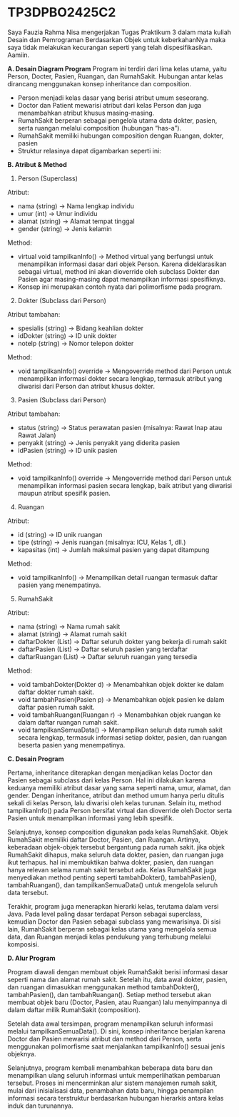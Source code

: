 # TP3DPBO2425C2

Saya Fauzia Rahma Nisa mengerjakan Tugas Praktikum 3 dalam mata kuliah Desain dan Pemrograman Berdasarkan Objek untuk keberkahanNya maka saya tidak melakukan kecurangan seperti yang telah dispesifikasikan. Aamiin.

**A. Desain Diagram Program**
Program ini terdiri dari lima kelas utama, yaitu Person, Docter, Pasien, Ruangan, dan RumahSakit. Hubungan antar kelas dirancang menggunakan konsep inheritance dan composition.
- Person menjadi kelas dasar yang berisi atribut umum seseorang.
- Doctor dan Patient mewarisi atribut dari kelas Person dan juga menambahkan atribut khusus masing-masing.
- RumahSakit berperan sebagai pengelola utama data dokter, pasien, serta ruangan melalui composition (hubungan “has-a”).
- RumahSakit memiliki hubungan composition dengan Ruangan, dokter, pasien  
- Struktur relasinya dapat digambarkan seperti ini:

  

**B. Atribut & Method**
1. Person (Superclass)

Atribut:
- nama (string) → Nama lengkap individu
- umur (int) → Umur individu
- alamat (string) → Alamat tempat tinggal
- gender (string) → Jenis kelamin

Method:

- virtual void tampilkanInfo() → Method virtual yang berfungsi untuk menampilkan informasi dasar dari objek Person.
  Karena dideklarasikan sebagai virtual, method ini akan dioverride oleh subclass Dokter dan Pasien agar masing-masing dapat menampilkan informasi spesifiknya.
- Konsep ini merupakan contoh nyata dari polimorfisme pada program.

2. Dokter (Subclass dari Person)
   
Atribut tambahan:

- spesialis (string) → Bidang keahlian dokter
- idDokter (string) → ID unik dokter
- notelp (string) → Nomor telepon dokter

Method:

- void tampilkanInfo() override → Mengoverride method dari Person untuk menampilkan informasi dokter secara lengkap, termasuk atribut yang diwarisi dari Person dan atribut khusus dokter.

3. Pasien (Subclass dari Person)
   
Atribut tambahan:

- status (string) → Status perawatan pasien (misalnya: Rawat Inap atau Rawat Jalan)
- penyakit (string) → Jenis penyakit yang diderita pasien
- idPasien (string) → ID unik pasien

Method:

- void tampilkanInfo() override → Mengoverride method dari Person untuk menampilkan informasi pasien secara lengkap, baik atribut yang diwarisi maupun atribut spesifik pasien.

4. Ruangan
   
Atribut:

- id (string) → ID unik ruangan
- tipe (string) → Jenis ruangan (misalnya: ICU, Kelas 1, dll.)
- kapasitas (int) → Jumlah maksimal pasien yang dapat ditampung

Method:

- void tampilkanInfo() → Menampilkan detail ruangan termasuk daftar pasien yang menempatinya.

5. RumahSakit
   
Atribut:

- nama (string) → Nama rumah sakit
- alamat (string) → Alamat rumah sakit
- daftarDokter (List<Dokter>) → Daftar seluruh dokter yang bekerja di rumah sakit
- daftarPasien (List<Pasien>) → Daftar seluruh pasien yang terdaftar
- daftarRuangan (List<Ruangan>) → Daftar seluruh ruangan yang tersedia

Method:

- void tambahDokter(Dokter d) → Menambahkan objek dokter ke dalam daftar dokter rumah sakit.
- void tambahPasien(Pasien p) → Menambahkan objek pasien ke dalam daftar pasien rumah sakit.
- void tambahRuangan(Ruangan r) → Menambahkan objek ruangan ke dalam daftar ruangan rumah sakit.
- void tampilkanSemuaData() → Menampilkan seluruh data rumah sakit secara lengkap, termasuk informasi setiap dokter, pasien, dan ruangan beserta pasien yang menempatinya.

**C. Desain Program**

  Pertama, inheritance diterapkan dengan menjadikan kelas Doctor dan Pasien sebagai subclass dari kelas Person. Hal ini dilakukan karena keduanya memiliki atribut dasar yang sama seperti nama, umur, alamat, dan gender. Dengan inheritance, atribut dan method umum hanya perlu ditulis sekali di kelas Person, lalu diwarisi oleh kelas turunan. Selain itu, method tampilkanInfo() pada Person bersifat virtual dan dioverride oleh Doctor serta Pasien untuk menampilkan informasi yang lebih spesifik. 

  Selanjutnya, konsep composition digunakan pada kelas RumahSakit. Objek RumahSakit memiliki daftar Doctor, Pasien, dan Ruangan. Artinya, keberadaan objek-objek tersebut bergantung pada rumah sakit. jika objek RumahSakit dihapus, maka seluruh data dokter, pasien, dan ruangan juga ikut terhapus. hal ini membuktikan bahwa dokter, pasien, dan ruangan hanya relevan selama rumah sakit tersebut ada. Kelas RumahSakit juga menyediakan method penting seperti tambahDokter(), tambahPasien(), tambahRuangan(), dan tampilkanSemuaData() untuk mengelola seluruh data tersebut.

  Terakhir, program juga menerapkan hierarki kelas, terutama dalam versi Java. Pada level paling dasar terdapat Person sebagai superclass, kemudian Doctor dan Pasien sebagai subclass yang mewarisinya. Di sisi lain, RumahSakit berperan sebagai kelas utama yang mengelola semua data, dan Ruangan menjadi kelas pendukung yang terhubung melalui komposisi.
  
**D. Alur Program**

  Program diawali dengan membuat objek RumahSakit berisi informasi dasar seperti nama dan alamat rumah sakit. Setelah itu, data awal dokter, pasien, dan ruangan dimasukkan menggunakan method tambahDokter(), tambahPasien(), dan tambahRuangan(). Setiap method tersebut akan membuat objek baru (Doctor, Pasien, atau Ruangan) lalu menyimpannya di dalam daftar milik RumahSakit (composition).

  Setelah data awal tersimpan, program menampilkan seluruh informasi melalui tampilkanSemuaData(). Di sini, konsep inheritance berjalan karena Doctor dan Pasien mewarisi atribut dan method dari Person, serta menggunakan polimorfisme saat menjalankan tampilkanInfo() sesuai jenis objeknya.

  Selanjutnya, program kembali menambahkan beberapa data baru dan menampilkan ulang seluruh informasi untuk memperlihatkan pembaruan tersebut. Proses ini mencerminkan alur sistem manajemen rumah sakit, mulai dari inisialisasi data, penambahan data baru, hingga penampilan informasi secara terstruktur berdasarkan hubungan hierarkis antara kelas induk dan turunannya.
